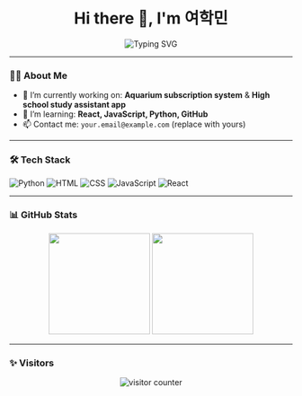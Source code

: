 <!-- README.md -->

<h1 align="center">Hi there 👋, I'm 여학민</h1>

<p align="center">
  <img src="https://readme-typing-svg.herokuapp.com?font=Fira+Code&size=22&duration=3000&pause=1000&center=true&vCenter=true&multiline=true&width=500&height=80&lines=Welcome+to+my+GitHub!;I+love+coding+in+Python+%26+JavaScript" alt="Typing SVG" />
</p>

---

### 🧑‍💻 About Me

- 🔭 I’m currently working on: **Aquarium subscription system** & **High school study assistant app**
- 🌱 I’m learning: **React, JavaScript, Python, GitHub**
- 📫 Contact me: `your.email@example.com` (replace with yours)

---

### 🛠️ Tech Stack

![Python](https://img.shields.io/badge/Python-3670A0?style=flat&logo=python&logoColor=ffdd54)
![HTML](https://img.shields.io/badge/HTML5-E34F26?style=flat&logo=html5&logoColor=white)
![CSS](https://img.shields.io/badge/CSS3-1572B6?style=flat&logo=css3&logoColor=white)
![JavaScript](https://img.shields.io/badge/JavaScript-323330?style=flat&logo=javascript)
![React](https://img.shields.io/badge/React-20232A?style=flat&logo=react&logoColor=61DAFB)

---

### 📊 GitHub Stats

<p align="center">
  <img src="https://github-readme-stats.vercel.app/api?username=your-github-id&show_icons=true&theme=radical" height="180" />
  <img src="https://github-readme-stats.vercel.app/api/top-langs/?username=your-github-id&layout=compact&theme=radical" height="180" />
</p>

---

### ✨ Visitors

<p align="center">
  <img src="https://komarev.com/ghpvc/?username=your-github-id&style=flat-square&color=blue" alt="visitor counter"/>
</p>

